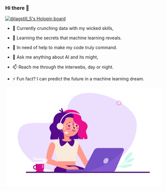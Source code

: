 ### Hi there 👋

[![@lagstill_5's Holopin board](https://holopin.me/lagstill_5)](https://holopin.io/@lagstill_5)

<!--
**Lagstill/Lagstill** is a ✨ _special_ ✨ repository because its `README.md` (this file) appears on your GitHub profile.
| <a href="https://github.com/Lagstill/github-readme-stats"><img align="center" src="https://github-readme-stats.vercel.app/api?username=Lagstill&show_icons=true&include_all_commits=true&theme=react&hide_border=true" alt="Lagstill's github stats" /></a> | <a href="https://github.com/Lagstill/github-readme-stats"><img align="center" src="https://github-readme-stats.vercel.app/api/top-langs/?username=Lagstill&layout=compact&theme=buefy&hide_border=true" /></a> |
| ------------- | ------------- |
-->

- 🔭 Currently crunching data with my wicked skills,
- 🌱 Learning the secrets that machine learning reveals.
- 🤔 In need of help to make my code truly command.

- 💬 Ask me anything about AI and its might,
- 📫 Reach me through the interwebs, day or night.
- ⚡ Fun fact? I can predict the future in a machine learning dream.

<img align="right" alt="GIF" src="https://github.com/Lagstill/Lagstill/blob/main/code.gif?raw=true" width="500" height="320" />
